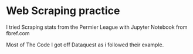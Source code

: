 # Web Scraping practice
 I tried Scraping stats from the Permier League with Jupyter Notebook from fbref.com

Most of The Code I got off Dataquest as i followed their example.
